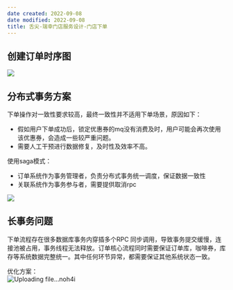 ```yaml
---
date created: 2022-09-08
date modified: 2022-09-08
title: 舌尖-瑞幸门店服务设计-门店下单
---
```


## 创建订单时序图

![](http://image.clickear.top/20220908182215.png)

## 分布式事务方案

下单操作对一致性要求较高，最终一致性并不适用下单场景，原因如下：

- 假如用户下单成功后，锁定优惠券的mq没有消费及时，用户可能会再次使用该优惠券，会造成一些较严重问题。
- 需要人工干预进行数据修复，及时性及效率不高。

使用saga模式：

- 订单系统作为事务管理者，负责分布式事务统一调度，保证数据一致性
- 关联系统作为事务参与者，需要提供取消rpc

![](http://image.clickear.top/20220908182228.png)

## 长事务问题

下单流程存在很多数据库事务内穿插多个RPC 同步调用，导致事务提交缓慢，连接池被占用，事务线程无法释放。订单核心流程同时需要保证订单库，咖啡券，库存等系统数据完整统一。其中任何环节异常，都需要保证其他系统状态一致。

优化方案：  
![Uploading file…noh4i]()
